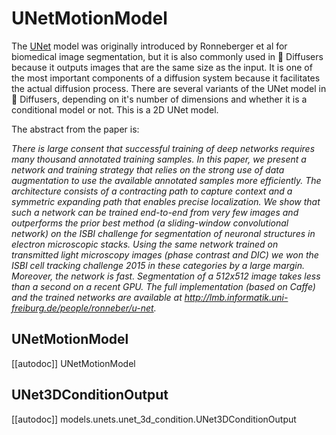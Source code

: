 <!--Copyright 2024 The HuggingFace Team. All rights reserved.

Licensed under the Apache License, Version 2.0 (the "License"); you may not use this file except in compliance with
the License. You may obtain a copy of the License at

http://www.apache.org/licenses/LICENSE-2.0

Unless required by applicable law or agreed to in writing, software distributed under the License is distributed on
an "AS IS" BASIS, WITHOUT WARRANTIES OR CONDITIONS OF ANY KIND, either express or implied. See the License for the
specific language governing permissions and limitations under the License.
-->

# UNetMotionModel

The [UNet](https://huggingface.co/papers/1505.04597) model was originally introduced by Ronneberger et al for biomedical image segmentation, but it is also commonly used in 🤗 Diffusers because it outputs images that are the same size as the input. It is one of the most important components of a diffusion system because it facilitates the actual diffusion process. There are several variants of the UNet model in 🤗 Diffusers, depending on it's number of dimensions and whether it is a conditional model or not. This is a 2D UNet model.

The abstract from the paper is:

*There is large consent that successful training of deep networks requires many thousand annotated training samples. In this paper, we present a network and training strategy that relies on the strong use of data augmentation to use the available annotated samples more efficiently. The architecture consists of a contracting path to capture context and a symmetric expanding path that enables precise localization. We show that such a network can be trained end-to-end from very few images and outperforms the prior best method (a sliding-window convolutional network) on the ISBI challenge for segmentation of neuronal structures in electron microscopic stacks. Using the same network trained on transmitted light microscopy images (phase contrast and DIC) we won the ISBI cell tracking challenge 2015 in these categories by a large margin. Moreover, the network is fast. Segmentation of a 512x512 image takes less than a second on a recent GPU. The full implementation (based on Caffe) and the trained networks are available at http://lmb.informatik.uni-freiburg.de/people/ronneber/u-net.*

## UNetMotionModel
[[autodoc]] UNetMotionModel

## UNet3DConditionOutput
[[autodoc]] models.unets.unet_3d_condition.UNet3DConditionOutput
